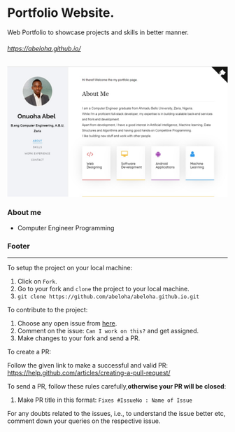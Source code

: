 # Portfolio Website.
Web Portfolio to showcase projects and skills in better manner. 


###### https://abeloha.github.io/

![Image](https://github.com/abeloha/abeloha.github.io/blob/master/images/portfolio.jpg)
### About me
* Computer Engineer Programming

### Footer
------------------------------------------------------------------
To setup the project on your local machine:

1. Click on `Fork`.
2. Go to your fork and `clone` the project to your local machine.
3. `git clone https://github.com/abeloha/abeloha.github.io.git`

To contribute to the project:

1. Choose any open issue from [here](https://github.com/abeloha/abeloha.github.io/issues). 
2. Comment on the issue: `Can I work on this?` and get assigned.
3. Make changes to your fork and send a PR.

To create a PR:

Follow the given link to make a successful and valid PR: https://help.github.com/articles/creating-a-pull-request/

To send a PR, follow these rules carefully,**otherwise your PR will be closed**:

1. Make PR title in this format: `Fixes #IssueNo : Name of Issue`

For any doubts related to the issues, i.e., to understand the issue better etc, comment down your queries on the respective issue.
